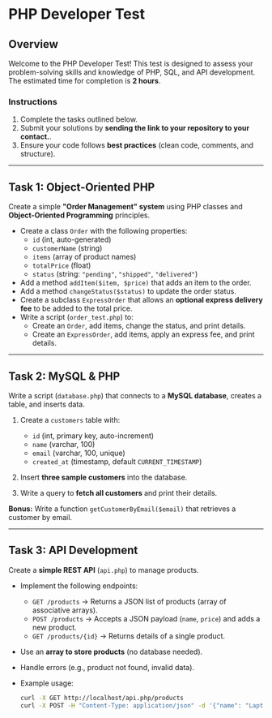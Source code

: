 # PHP Developer Test

## Overview
Welcome to the PHP Developer Test! This test is designed to assess your problem-solving skills and knowledge of PHP, SQL, and API development. The estimated time for completion is **2 hours**.

### **Instructions**
1. Complete the tasks outlined below.
2. Submit your solutions by **sending the link to your repository to your contact.**.
3. Ensure your code follows **best practices** (clean code, comments, and structure).

---

## **Task 1: Object-Oriented PHP**
Create a simple **"Order Management" system** using PHP classes and **Object-Oriented Programming** principles.

- Create a class `Order` with the following properties:
  - `id` (int, auto-generated)
  - `customerName` (string)
  - `items` (array of product names)
  - `totalPrice` (float)
  - `status` (string: `"pending"`, `"shipped"`, `"delivered"`)
- Add a method `addItem($item, $price)` that adds an item to the order.
- Add a method `changeStatus($status)` to update the order status.
- Create a subclass `ExpressOrder` that allows an **optional express delivery fee** to be added to the total price.
- Write a script (`order_test.php`) to:
  - Create an `Order`, add items, change the status, and print details.
  - Create an `ExpressOrder`, add items, apply an express fee, and print details.

---

## **Task 2: MySQL & PHP**
Write a script (`database.php`) that connects to a **MySQL database**, creates a table, and inserts data.

1. Create a `customers` table with:
   - `id` (int, primary key, auto-increment)
   - `name` (varchar, 100)
   - `email` (varchar, 100, unique)
   - `created_at` (timestamp, default `CURRENT_TIMESTAMP`)
   
2. Insert **three sample customers** into the database.
3. Write a query to **fetch all customers** and print their details.

**Bonus:** Write a function `getCustomerByEmail($email)` that retrieves a customer by email.

---

## **Task 3: API Development**
Create a **simple REST API** (`api.php`) to manage products.

- Implement the following endpoints:
  - `GET /products` → Returns a JSON list of products (array of associative arrays).
  - `POST /products` → Accepts a JSON payload (`name`, `price`) and adds a new product.
  - `GET /products/{id}` → Returns details of a single product.
  
- Use an **array to store products** (no database needed).
- Handle errors (e.g., product not found, invalid data).
- Example usage:
  ```bash
  curl -X GET http://localhost/api.php/products
  curl -X POST -H "Content-Type: application/json" -d '{"name": "Laptop", "price": 1200}' http://localhost/api.php/products
